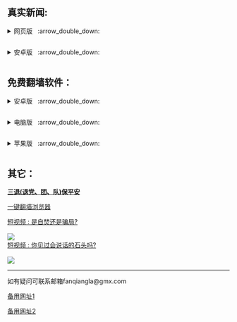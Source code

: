 <h2>
</a><strong>真实新闻:</strong>
</h2>
<p><details><summary>网页版</a>&nbsp;&nbsp; :arrow_double_down: </p></summary>
<p>&nbsp;&nbsp;&nbsp;&nbsp;&nbsp;&nbsp;&nbsp;&nbsp;&nbsp;&nbsp;<a href="https://github.com/uuu3/u/blob/master/u.md#%E6%96%B0%E9%97%BB%E7%83%AD%E7%82%B9-%E6%B5%B7%E5%A4%96%E6%8A%A5%E9%81%93">新闻热点</a></p>
<p>&nbsp;&nbsp;&nbsp;&nbsp;&nbsp;&nbsp;&nbsp;&nbsp;&nbsp;&nbsp;<a href="https://gitlab.com/zhifan999/fq/-/wikis/%E7%9B%B4%E7%BF%BB%E9%80%9A%E9%81%93">直翻海外 </a></p>
<p>&nbsp;&nbsp;&nbsp;&nbsp;&nbsp;&nbsp;&nbsp;&nbsp;&nbsp;&nbsp;<a href="http://dv682z.ryg.skin/xGP3q#8b40z6l6">神州明见</a></p>
<p>&nbsp;&nbsp;&nbsp;&nbsp;&nbsp;&nbsp;&nbsp;&nbsp;&nbsp;&nbsp;<a href="http://0l26pj.ryg.skin/N11ve#b28tj2xz">动态网</a></p>
<p>&nbsp;&nbsp;&nbsp;&nbsp;&nbsp;&nbsp;&nbsp;&nbsp;&nbsp;&nbsp;<a href="http://6r86rz.ryg.skin/xVaeb#vx2r028h">干净世界</a></p>
<p>&nbsp;&nbsp;&nbsp;&nbsp;&nbsp;&nbsp;&nbsp;&nbsp;&nbsp;&nbsp;<a href="http://6pj2tv.ryg.skin/TzKbk#60td64r4">畅游真相</a></p>

<p>&nbsp;&nbsp;&nbsp;&nbsp;&nbsp;&nbsp;&nbsp;&nbsp;&nbsp;&nbsp;<a href="https://gitlab.com/xinwen8/rj/-/raw/main/szmjweb.3.0.zip">神州html网页版</a></p>
</details>
<p><details><summary>安卓版</a>&nbsp;&nbsp; :arrow_double_down: </p></summary>
<p>&nbsp;&nbsp;&nbsp;&nbsp;&nbsp;&nbsp;&nbsp;&nbsp;&nbsp;&nbsp;<a href="https://gitlab.com/xinwen8/rj/-/raw/main/szmj-v6.9.apk">神州明见 </a></p>
<p>&nbsp;&nbsp;&nbsp;&nbsp;&nbsp;&nbsp;&nbsp;&nbsp;&nbsp;&nbsp;<a href="https://gitlab.com/xinwen8/rj/-/raw/main/szmjtv-v6.9.apk">神州TV版 </a></p>
</details>



<h2>
</a><strong>免费翻墙软件：</strong>
</h2>
<p><details><summary>安卓版</a>&nbsp;&nbsp; :arrow_double_down: </p></summary>
<p>&nbsp;&nbsp;&nbsp;&nbsp;&nbsp;&nbsp;&nbsp;&nbsp;&nbsp;&nbsp;<a href="https://github.com/xinwen8/rj/raw/refs/heads/main/um5.0.apk">无界 </a></p>
<p>&nbsp;&nbsp;&nbsp;&nbsp;&nbsp;&nbsp;&nbsp;&nbsp;&nbsp;&nbsp;<a href="https://github.com/wujieliulan/download/raw/master/u.apk">无界VPN版 </a></p>
<p>&nbsp;&nbsp;&nbsp;&nbsp;&nbsp;&nbsp;&nbsp;&nbsp;&nbsp;&nbsp;<a href="https://github.com/xinwen8/rj/raw/refs/heads/main/fgvpn1.5.apk">自由门 </a></p>
<p>&nbsp;&nbsp;&nbsp;&nbsp;&nbsp;&nbsp;&nbsp;&nbsp;&nbsp;&nbsp;<a href="https://www.downloadnth.com/nthlink-android-current.apk">nthlink </a></p>
<p>&nbsp;&nbsp;&nbsp;&nbsp;&nbsp;&nbsp;&nbsp;&nbsp;&nbsp;&nbsp;<a href="https://gitlab.com/xinwen8/rj/-/raw/main/PsiphonAndroid.apk">赛风 </a></p>
</details>

<p><details><summary>电脑版</a>&nbsp;&nbsp; :arrow_double_down: </p></summary>
<p>&nbsp;&nbsp;&nbsp;&nbsp;&nbsp;&nbsp;&nbsp;&nbsp;&nbsp;&nbsp;<a href="https://gitlab.com/fanqiangla/ruanjian/-/raw/master/u2132.zip">无界 </a></p>
<p>&nbsp;&nbsp;&nbsp;&nbsp;&nbsp;&nbsp;&nbsp;&nbsp;&nbsp;&nbsp;<a href="https://gitlab.com/xinwen8/rj/-/raw/main/fg800p.zip">自由门 </a></p>
<p>&nbsp;&nbsp;&nbsp;&nbsp;&nbsp;&nbsp;&nbsp;&nbsp;&nbsp;&nbsp;<a href="https://www.downloadnth.com/nthlink-win64-current.exe">nthlink（64位） </a></p>
<p>&nbsp;&nbsp;&nbsp;&nbsp;&nbsp;&nbsp;&nbsp;&nbsp;&nbsp;&nbsp;<a href="https://www.downloadnth.com/nthlink-win32-current.exe">nthlink（32位） </a></p>
<p>&nbsp;&nbsp;&nbsp;&nbsp;&nbsp;&nbsp;&nbsp;&nbsp;&nbsp;&nbsp;<a href="https://gitlab.com/xinwen8/rj/-/raw/main/psiphon3.zip">赛风 </a></p>
</details>

<p><details><summary>苹果版</a>&nbsp;&nbsp; :arrow_double_down: </p></summary>
<p>&nbsp;&nbsp;&nbsp;&nbsp;&nbsp;&nbsp;&nbsp;&nbsp;&nbsp;&nbsp;<a href="https://gitlab.com/xinwen8/wujie/-/blob/main/README.md#%E8%8B%B9%E6%9E%9C%E7%89%88-%E6%97%A0%E7%95%8Cvpn-101-%E6%94%AF%E6%8C%81-iphone-5s-%E4%BB%A5%E4%B8%8A">无界 </a></p>
<p>&nbsp;&nbsp;&nbsp;&nbsp;&nbsp;&nbsp;&nbsp;&nbsp;&nbsp;&nbsp;<a href="https://apps.apple.com/us/app/nthlink/id1467297604">nthlink(iOS) </a></p>
<p>&nbsp;&nbsp;&nbsp;&nbsp;&nbsp;&nbsp;&nbsp;&nbsp;&nbsp;&nbsp;<a href="https://apps.apple.com/us/app/nthlink/id1536318872?mt=12">nthlink(Mac) </a></p>
<p>&nbsp;&nbsp;&nbsp;&nbsp;&nbsp;&nbsp;&nbsp;&nbsp;&nbsp;&nbsp;<a href="https://itunes.apple.com/us/app/psiphon/id1276263909?ls=1&mt=8">赛风 </a></p>
<p>&nbsp;&nbsp;&nbsp;&nbsp;&nbsp;&nbsp;&nbsp;&nbsp;&nbsp;&nbsp;<a href="https://itunes.apple.com/us/app/psiphon-browser/id1193362444?ls=1&mt=8">赛风浏览器 </a></p>
</details>
<h2>

<h2>
</a><strong>其它：</strong>
</h2>
</a><strong><a href="https://s3.us-east-1.amazonaws.com/tcxs/ctd.html">三退(退党、团、队)保平安</a></strong>
<p><a href="https://gitlab.com/zhifan999/fq/-/wikis/home#%E8%87%AA%E7%94%B1%E4%B8%8A%E7%BD%91%E6%96%B9%E6%B3%95">一键翻墙浏览器</a><p>     
<a href="https://gitlab.com/fanqiangla/zf/-/raw/master/zfzx.webm" target="_blank">短视频 : 是自焚还是骗局?</a><br><br>
<a href="https://gitlab.com/fanqiangla/zf/-/raw/master/zfzx.webm" target="_blank"><img src="https://gitlab.com/fanqiangla/ruanjian/-/raw/master/zf1.jpg"></a><br>
<a href="https://gitlab.com/fanqiangla/zf/-/raw/master/1.webm" target="_blank">短视频 : 你见过会说话的石头吗?</a><br><br>
<a href="https://gitlab.com/fanqiangla/zf/-/raw/master/1.webm" target="_blank"><img src="https://gitlab.com/fanqiangla/ruanjian/-/raw/master/%E7%9F%B3%E5%A4%B4.jpg"></a><br>



<hr>
<p>如有疑问可联系邮箱fanqiangla@gmx.com</p>
<p><a href="https://gitlab.com/xinwen8/8/-/blob/main/README.md#%E7%9C%9F%E5%AE%9E%E6%96%B0%E9%97%BB">备用网址1</a><p>   
<p><a href="https://xinwen8.github.io">备用网址2</a><p>  
